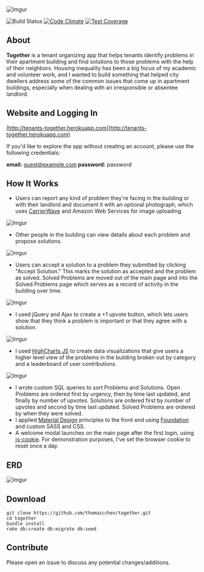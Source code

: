 ![Imgur](http://i.imgur.com/WVffsUW.png)

![Build Status](https://codeship.com/projects/c09887b0-04b6-0133-8447-52ca95efad4a/status?branch=master) [![Code Climate](https://codeclimate.com/github/thomascchen/together.png)](https://codeclimate.com/github/thomascchen/together) [![Test Coverage](https://codeclimate.com/github/thomascchen/together/badges/coverage.svg)](https://codeclimate.com/github/thomascchen/together/coverage)

## About
**Together** is a tenant organizing app that helps tenants identify problems in their apartment building and find solutions to those problems with the help of their neighbors. Housing inequality has been a big focus of my academic and volunteer work, and I wanted to build something that helped city dwellers address some of the common issues that come up in apartment buildings, especially when dealing with an irresponsible or absentee landlord.

## Website and Logging In
[http://tenants-together.herokuapp.com](http://tenants-together.herokuapp.com)

If you'd like to explore the app without creating an account, please use the following credentials:

**email:** guest@example.com
**password:** password

## How It Works
- Users can report any kind of problem they're facing in the building or with their landlord and document it with an optional photograph, which uses [CarrierWave](https://github.com/carrierwaveuploader/carrierwave) and Amazon Web Services for image uploading.

![Imgur](http://i.imgur.com/KYFEV6Q.png)

- Other people in the building can view details about each problem and propose solutions.

![Imgur](http://i.imgur.com/4ABJmLB.png)

- Users can accept a solution to a problem they submitted by clicking "Accept Solution." This marks the solution as accepted and the problem as solved. Solved Problems are moved out of the main page and into the Solved Problems page which serves as a record of activity in the building over time.

![Imgur](http://i.imgur.com/mfLMKLp.png)

- I used jQuery and Ajax to create a +1 upvote button, which lets users show that they think a problem is important or that they agree with a solution.

![Imgur](http://i.imgur.com/i79oZDr.gif)

- I used [HighCharts JS](https://github.com/highslide-software/highcharts.com) to create data visualizations that give users a higher level view of the problems in the building broken out by category and a leaderboard of user contributions.

![Imgur](http://i.imgur.com/mBijY3C.gif)

- I wrote custom SQL queries to sort Problems and Solutions. Open Problems are ordered first by urgency, then by time last updated, and finally by number of upvotes. Solutions are ordered first by number of upvotes and second by time last updated. Solved Problems are ordered by when they were solved.
- I applied [Material Design](http://www.google.com/design/spec/material-design/introduction.html) principles to the front end using [Foundation](http://foundation.zurb.com/) and custom SASS and CSS.
- A welcome modal launches on the main page after the first login, using [js-cookie](https://github.com/js-cookie/js-cookie). For demonstration purposes, I've set the browser cookie to reset once a day.  

## ERD
![Imgur](http://i.imgur.com/urJmHdO.png)

## Download
```
git clone https://github.com/thomascchen/together.git
cd together
bundle install
rake db:create db:migrate db:seed
```

## Contribute
Please open an issue to discuss any potential changes/additions.
